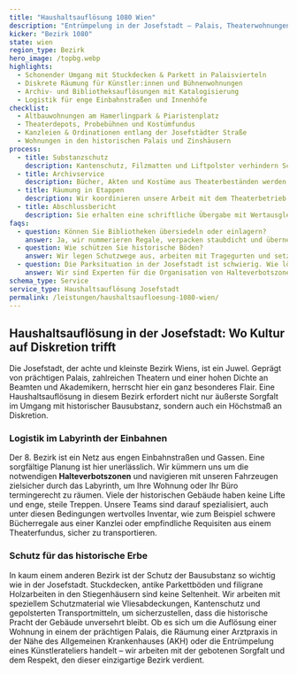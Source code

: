 ```yaml
---
title: "Haushaltsauflösung 1080 Wien"
description: "Entrümpelung in der Josefstadt – Palais, Theaterwohnungen und Townhouses zwischen Rathaus und Gürtel."
kicker: "Bezirk 1080"
state: wien
region_type: Bezirk
hero_image: /topbg.webp
highlights:
  - Schonender Umgang mit Stuckdecken & Parkett in Palaisvierteln
  - Diskrete Räumung für Künstler:innen und Bühnenwohnungen
  - Archiv- und Bibliotheksauflösungen mit Katalogisierung
  - Logistik für enge Einbahnstraßen und Innenhöfe
checklist:
  - Altbauwohnungen am Hamerlingpark & Piaristenplatz
  - Theaterdepots, Probebühnen und Kostümfundus
  - Kanzleien & Ordinationen entlang der Josefstädter Straße
  - Wohnungen in den historischen Palais und Zinshäusern
process:
  - title: Substanzschutz
    description: Kantenschutz, Filzmatten und Liftpolster verhindern Schäden in den denkmalgeschützten Häusern der Josefstadt.
  - title: Archivservice
    description: Bücher, Akten und Kostüme aus Theaterbeständen werden inventarisiert, gespendet oder fachgerecht entsorgt.
  - title: Räumung in Etappen
    description: Wir koordinieren unsere Arbeit mit dem Theaterbetrieb oder den Ordinationszeiten, um den laufenden Betrieb nicht zu stören.
  - title: Abschlussbericht
    description: Sie erhalten eine schriftliche Übergabe mit Wertausgleich, Entsorgungsbelegen und einer Fotodokumentation.
faqs:
  - question: Können Sie Bibliotheken übersiedeln oder einlagern?
    answer: Ja, wir nummerieren Regale, verpacken staubdicht und übernehmen die Einlagerung oder die geordnete Weitergabe an Institutionen.
  - question: Wie schützen Sie historische Böden?
    answer: Wir legen Schutzwege aus, arbeiten mit Tragegurten und setzen keine rollenden Container ohne spezielle Unterlagen ein, um Kratzer zu vermeiden.
  - question: Die Parksituation in der Josefstadt ist schwierig. Wie lösen Sie das?
    answer: Wir sind Experten für die Organisation von Halteverbotszonen in den engen Gassen des 8. Bezirks und nutzen bei Bedarf wendige, kleinere Fahrzeuge.
schema_type: Service
service_type: Haushaltsauflösung Josefstadt
permalink: /leistungen/haushaltsaufloesung-1080-wien/
---
```


## Haushaltsauflösung in der Josefstadt: Wo Kultur auf Diskretion trifft

Die Josefstadt, der achte und kleinste Bezirk Wiens, ist ein Juwel. Geprägt von prächtigen Palais, zahlreichen Theatern und einer hohen Dichte an Beamten und Akademikern, herrscht hier ein ganz besonderes Flair. Eine Haushaltsauflösung in diesem Bezirk erfordert nicht nur äußerste Sorgfalt im Umgang mit historischer Bausubstanz, sondern auch ein Höchstmaß an Diskretion.

### Logistik im Labyrinth der Einbahnen

Der 8. Bezirk ist ein Netz aus engen Einbahnstraßen und Gassen. Eine sorgfältige Planung ist hier unerlässlich. Wir kümmern uns um die notwendigen **Halteverbotszonen** und navigieren mit unseren Fahrzeugen zielsicher durch das Labyrinth, um Ihre Wohnung oder Ihr Büro termingerecht zu räumen. Viele der historischen Gebäude haben keine Lifte und enge, steile Treppen. Unsere Teams sind darauf spezialisiert, auch unter diesen Bedingungen wertvolles Inventar, wie zum Beispiel schwere Bücherregale aus einer Kanzlei oder empfindliche Requisiten aus einem Theaterfundus, sicher zu transportieren.

### Schutz für das historische Erbe

In kaum einem anderen Bezirk ist der Schutz der Bausubstanz so wichtig wie in der Josefstadt. Stuckdecken, antike Parkettböden und filigrane Holzarbeiten in den Stiegenhäusern sind keine Seltenheit. Wir arbeiten mit speziellem Schutzmaterial wie Vliesabdeckungen, Kantenschutz und gepolsterten Transportmitteln, um sicherzustellen, dass die historische Pracht der Gebäude unversehrt bleibt. Ob es sich um die Auflösung einer Wohnung in einem der prächtigen Palais, die Räumung einer Arztpraxis in der Nähe des Allgemeinen Krankenhauses (AKH) oder die Entrümpelung eines Künstlerateliers handelt – wir arbeiten mit der gebotenen Sorgfalt und dem Respekt, den dieser einzigartige Bezirk verdient.
